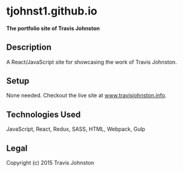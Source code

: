 # tjohnst1.github.io
#### The portfolio site of Travis Johnston

## Description
A React/JavaScript site for showcasing the work of Travis Johnston.

## Setup
None needed. Checkout the live site at www.travisjohnston.info.

## Technologies Used
JavaScript, React, Redux, SASS, HTML, Webpack, Gulp

## Legal
Copyright (c) 2015 Travis Johnston

